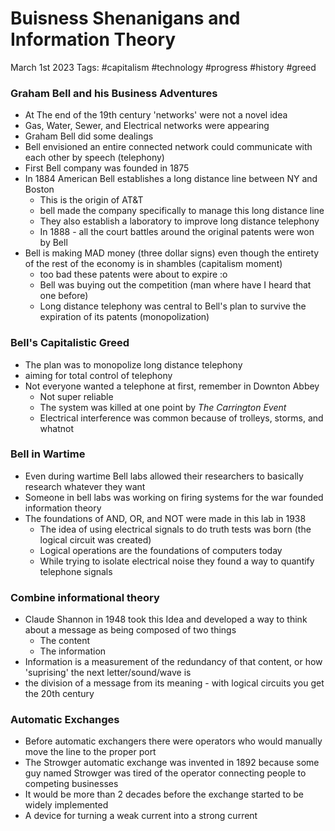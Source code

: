 
# Buisness Shenanigans and Information Theory

March 1st 2023
Tags: #capitalism #technology #progress #history #greed 

### Graham Bell and his Business Adventures

- At The end of the 19th century 'networks' were not a novel idea
-  Gas, Water, Sewer, and Electrical networks were appearing
- Graham Bell did some dealings
- Bell envisioned an entire connected network could communicate with each other by speech (telephony)
- First Bell company was founded in 1875
-  In 1884 American Bell establishes a long distance line between NY and Boston
	- This is the origin of AT&T
	- bell made the company specifically to manage this long distance line
	- They also establish a laboratory to improve long distance telephony
	- In 1888 - all the court battles around the original patents were won by Bell
- Bell is making MAD money (three dollar signs) even though the entirety of the rest of the economy is in shambles (capitalism moment)
	- too bad these patents were about to expire :o
	- Bell was buying out the competition (man where have I heard that one before)
	- Long distance telephony was central to Bell's plan to survive the expiration of its patents (monopolization)

### Bell's Capitalistic Greed
- The plan was to monopolize long distance telephony
-  aiming for total control of telephony 
- Not everyone wanted a telephone at first, remember in Downton Abbey
	- Not super reliable
	- The system was killed at one point by *The Carrington Event*
	- Electrical interference was common because of trolleys, storms, and whatnot

### Bell in Wartime
- Even during wartime Bell labs allowed their researchers to basically research whatever they want
- Someone in bell labs was working on firing systems for the war founded information theory
- The foundations of AND, OR, and NOT were made in this lab in 1938
	- The idea of using electrical signals to do truth tests was born (the logical circuit was created)
	- Logical operations are the foundations of computers today
	- While trying to isolate electrical noise they found a way to quantify telephone signals

### Combine informational theory
- Claude Shannon in 1948 took this Idea and developed a way to think about a message as being composed of two things
	- The content
	- The information
- Information is a measurement of the redundancy of that content, or how 'suprising' the next letter/sound/wave is
- the division of a message from its meaning - with logical circuits you get the 20th century

### Automatic Exchanges
- Before automatic exchangers there were operators who would manually move the line to the proper port
- The Strowger automatic exchange was invented in 1892 because some guy named Strowger was tired of the operator connecting people to competing businesses
- It would be more than 2 decades before the exchange started to be widely implemented
- A device for turning a weak current into a strong current